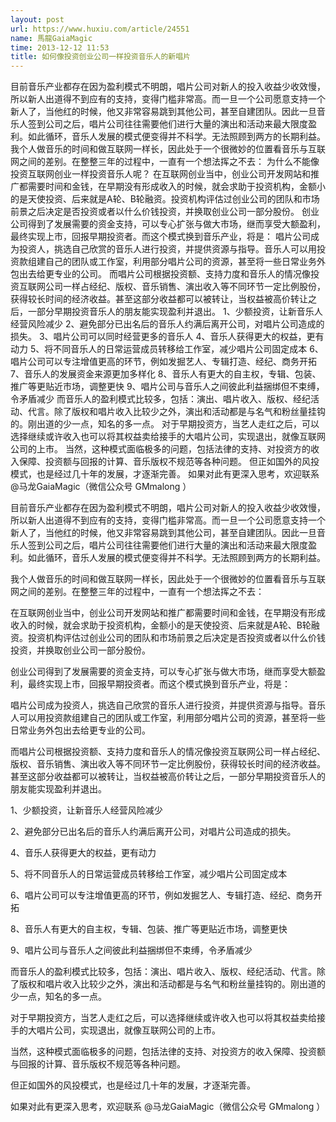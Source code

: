 ```yaml
---
layout: post
url: https://www.huxiu.com/article/24551
name: 馬龍GaiaMagic
time: 2013-12-12 11:53
title: 如何像投资创业公司一样投资音乐人的新唱片
---
```

目前音乐产业都存在因为盈利模式不明朗，唱片公司对新人的投入收益少收效慢，所以新人出道得不到应有的支持，变得门槛非常高。而一旦一个公司愿意支持一个新人了，当他红的时候，他又非常容易跳到其他公司，甚至自建团队。因此一旦音乐人签到公司之后，唱片公司往往需要他们进行大量的演出和活动来最大限度盈利。如此循环，音乐人发展的模式便变得并不科学。无法照顾到两方的长期利益。 我个人做音乐的时间和做互联网一样长，因此处于一个很微妙的位置看音乐与互联网之间的差别。在整整三年的过程中，一直有一个想法挥之不去： 为什么不能像投资互联网创业一样投资音乐人呢？ 在互联网创业当中，创业公司开发网站和推广都需要时间和金钱，在早期没有形成收入的时候，就会求助于投资机构，金额小的是天使投资、后来就是A轮、B轮融资。投资机构评估过创业公司的团队和市场前景之后决定是否投资或者以什么价钱投资，并换取创业公司一部分股份。 创业公司得到了发展需要的资金支持，可以专心扩张与做大市场，继而享受大额盈利，最终实现上市，回报早期投资者。而这个模式换到音乐产业，将是： 唱片公司成为投资人，挑选自己欣赏的音乐人进行投资，并提供资源与指导。音乐人可以用投资款组建自己的团队或工作室，利用部分唱片公司的资源，甚至将一些日常业务外包出去给更专业的公司。 而唱片公司根据投资额、支持力度和音乐人的情况像投资互联网公司一样占经纪、版权、音乐销售、演出收入等不同环节一定比例股份，获得较长时间的经济收益。甚至这部分收益都可以被转让，当权益被高价转让之后，一部分早期投资音乐人的朋友能实现盈利并退出。 1、少额投资，让新音乐人经营风险减少 2、避免部分已出名后的音乐人约满后离开公司，对唱片公司造成的损失。 3、唱片公司可以同时经营更多的音乐人 4、音乐人获得更大的权益，更有动力 5、将不同音乐人的日常运营成员转移给工作室，减少唱片公司固定成本 6、唱片公司可以专注增值更高的环节，例如发掘艺人、专辑打造、经纪、商务开拓 7、音乐人的发展资金来源更加多样化 8、音乐人有更大的自主权，专辑、包装、推广等更贴近市场，调整更快 9、唱片公司与音乐人之间彼此利益捆绑但不束缚，令矛盾减少 而音乐人的盈利模式比较多，包括：演出、唱片收入、版权、经纪活动、代言。除了版权和唱片收入比较少之外，演出和活动都是与名气和粉丝量挂钩的。刚出道的少一点，知名的多一点。 对于早期投资方，当艺人走红之后，可以选择继续或许收入也可以将其权益卖给接手的大唱片公司，实现退出，就像互联网公司的上市。 当然，这种模式面临极多的问题，包括法律的支持、对投资方的收入保障、投资额与回报的计算、音乐版权不规范等各种问题。 但正如国外的风投模式，也是经过几十年的发展，才逐渐完善。 如果对此有更深入思考，欢迎联系 @马龙GaiaMagic（微信公众号 GMmalong ）

目前音乐产业都存在因为盈利模式不明朗，唱片公司对新人的投入收益少收效慢，所以新人出道得不到应有的支持，变得门槛非常高。而一旦一个公司愿意支持一个新人了，当他红的时候，他又非常容易跳到其他公司，甚至自建团队。因此一旦音乐人签到公司之后，唱片公司往往需要他们进行大量的演出和活动来最大限度盈利。如此循环，音乐人发展的模式便变得并不科学。无法照顾到两方的长期利益。

我个人做音乐的时间和做互联网一样长，因此处于一个很微妙的位置看音乐与互联网之间的差别。在整整三年的过程中，一直有一个想法挥之不去：

在互联网创业当中，创业公司开发网站和推广都需要时间和金钱，在早期没有形成收入的时候，就会求助于投资机构，金额小的是天使投资、后来就是A轮、B轮融资。投资机构评估过创业公司的团队和市场前景之后决定是否投资或者以什么价钱投资，并换取创业公司一部分股份。

创业公司得到了发展需要的资金支持，可以专心扩张与做大市场，继而享受大额盈利，最终实现上市，回报早期投资者。而这个模式换到音乐产业，将是：

唱片公司成为投资人，挑选自己欣赏的音乐人进行投资，并提供资源与指导。音乐人可以用投资款组建自己的团队或工作室，利用部分唱片公司的资源，甚至将一些日常业务外包出去给更专业的公司。

而唱片公司根据投资额、支持力度和音乐人的情况像投资互联网公司一样占经纪、版权、音乐销售、演出收入等不同环节一定比例股份，获得较长时间的经济收益。甚至这部分收益都可以被转让，当权益被高价转让之后，一部分早期投资音乐人的朋友能实现盈利并退出。

1、少额投资，让新音乐人经营风险减少

2、避免部分已出名后的音乐人约满后离开公司，对唱片公司造成的损失。

4、音乐人获得更大的权益，更有动力

5、将不同音乐人的日常运营成员转移给工作室，减少唱片公司固定成本

6、唱片公司可以专注增值更高的环节，例如发掘艺人、专辑打造、经纪、商务开拓

8、音乐人有更大的自主权，专辑、包装、推广等更贴近市场，调整更快

9、唱片公司与音乐人之间彼此利益捆绑但不束缚，令矛盾减少

而音乐人的盈利模式比较多，包括：演出、唱片收入、版权、经纪活动、代言。除了版权和唱片收入比较少之外，演出和活动都是与名气和粉丝量挂钩的。刚出道的少一点，知名的多一点。

对于早期投资方，当艺人走红之后，可以选择继续或许收入也可以将其权益卖给接手的大唱片公司，实现退出，就像互联网公司的上市。

当然，这种模式面临极多的问题，包括法律的支持、对投资方的收入保障、投资额与回报的计算、音乐版权不规范等各种问题。

但正如国外的风投模式，也是经过几十年的发展，才逐渐完善。

如果对此有更深入思考，欢迎联系 @马龙GaiaMagic（微信公众号 GMmalong ）

